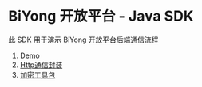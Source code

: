 # BiYong 开放平台 - Java SDK

此 SDK 用于演示 BiYong [开放平台后端通信流程](https://github.com/openbiyong/biyong-developer/blob/master/BiYong商户平台通信规范.md)

1. [Demo](https://github.com/openbiyong/biyong-open-api-java/blob/master/src/com/biyong/open/Demo.java)
2. [Http通信封装](https://github.com/openbiyong/biyong-open-api-java/blob/master/src/com/biyong/open/HttpClient.java)
3. [加密工具包](https://github.com/openbiyong/biyong-open-api-java/blob/master/src/com/biyong/open/Utils.java)
